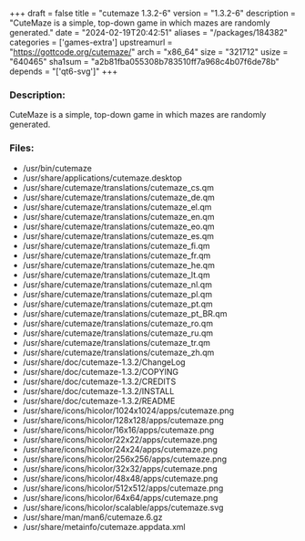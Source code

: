 +++
draft = false
title = "cutemaze 1.3.2-6"
version = "1.3.2-6"
description = "CuteMaze is a simple, top-down game in which mazes are randomly generated."
date = "2024-02-19T20:42:51"
aliases = "/packages/184382"
categories = ['games-extra']
upstreamurl = "https://gottcode.org/cutemaze/"
arch = "x86_64"
size = "321712"
usize = "640465"
sha1sum = "a2b81fba055308b783510ff7a968c4b07f6de78b"
depends = "['qt6-svg']"
+++
### Description: 
CuteMaze is a simple, top-down game in which mazes are randomly generated.

### Files: 
* /usr/bin/cutemaze
* /usr/share/applications/cutemaze.desktop
* /usr/share/cutemaze/translations/cutemaze_cs.qm
* /usr/share/cutemaze/translations/cutemaze_de.qm
* /usr/share/cutemaze/translations/cutemaze_el.qm
* /usr/share/cutemaze/translations/cutemaze_en.qm
* /usr/share/cutemaze/translations/cutemaze_eo.qm
* /usr/share/cutemaze/translations/cutemaze_es.qm
* /usr/share/cutemaze/translations/cutemaze_fi.qm
* /usr/share/cutemaze/translations/cutemaze_fr.qm
* /usr/share/cutemaze/translations/cutemaze_he.qm
* /usr/share/cutemaze/translations/cutemaze_lt.qm
* /usr/share/cutemaze/translations/cutemaze_nl.qm
* /usr/share/cutemaze/translations/cutemaze_pl.qm
* /usr/share/cutemaze/translations/cutemaze_pt.qm
* /usr/share/cutemaze/translations/cutemaze_pt_BR.qm
* /usr/share/cutemaze/translations/cutemaze_ro.qm
* /usr/share/cutemaze/translations/cutemaze_ru.qm
* /usr/share/cutemaze/translations/cutemaze_tr.qm
* /usr/share/cutemaze/translations/cutemaze_zh.qm
* /usr/share/doc/cutemaze-1.3.2/ChangeLog
* /usr/share/doc/cutemaze-1.3.2/COPYING
* /usr/share/doc/cutemaze-1.3.2/CREDITS
* /usr/share/doc/cutemaze-1.3.2/INSTALL
* /usr/share/doc/cutemaze-1.3.2/README
* /usr/share/icons/hicolor/1024x1024/apps/cutemaze.png
* /usr/share/icons/hicolor/128x128/apps/cutemaze.png
* /usr/share/icons/hicolor/16x16/apps/cutemaze.png
* /usr/share/icons/hicolor/22x22/apps/cutemaze.png
* /usr/share/icons/hicolor/24x24/apps/cutemaze.png
* /usr/share/icons/hicolor/256x256/apps/cutemaze.png
* /usr/share/icons/hicolor/32x32/apps/cutemaze.png
* /usr/share/icons/hicolor/48x48/apps/cutemaze.png
* /usr/share/icons/hicolor/512x512/apps/cutemaze.png
* /usr/share/icons/hicolor/64x64/apps/cutemaze.png
* /usr/share/icons/hicolor/scalable/apps/cutemaze.svg
* /usr/share/man/man6/cutemaze.6.gz
* /usr/share/metainfo/cutemaze.appdata.xml
